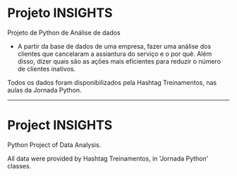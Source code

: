 # Projeto INSIGHTS
Projeto de Python de Análise de dados

* A partir da base de dados de uma empresa, fazer uma análise dos clientes que cancelaram a assiantura do serviço e o por quê. Além disso, dizer quais são as ações mais eficientes para reduzir o número de clientes inativos.

Todos os dados foram disponibilizados pela Hashtag Treinamentos, nas aulas da Jornada Python.
***
# Project INSIGHTS
Python Project of Data Analysis.


All data were provided by Hashtag Treinamentos, in 'Jornada Python' classes.
